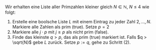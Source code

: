 Wir erhalten eine Liste aller Primzahlen kleiner gleich $N \in \mathbb N$, $N \leq 4$ wie folgt:

1) Erstelle eine boolsche Liste $L$ mit einem Eintrag zu jeder Zahl $2,..., N$. Markiere alle Zahlen als prim (true). Setze $p=2$
2) Markiere alle $j\cdot p$ mit $j \geq p$ als nicht prim (false).
3) Finde das kleinste $q > p$, das als prim (true) markiert ist. Falls $q > \sqrt{N}$ gebe $L$ zurück. Setze $p := q$, gehe zu Schritt (2).